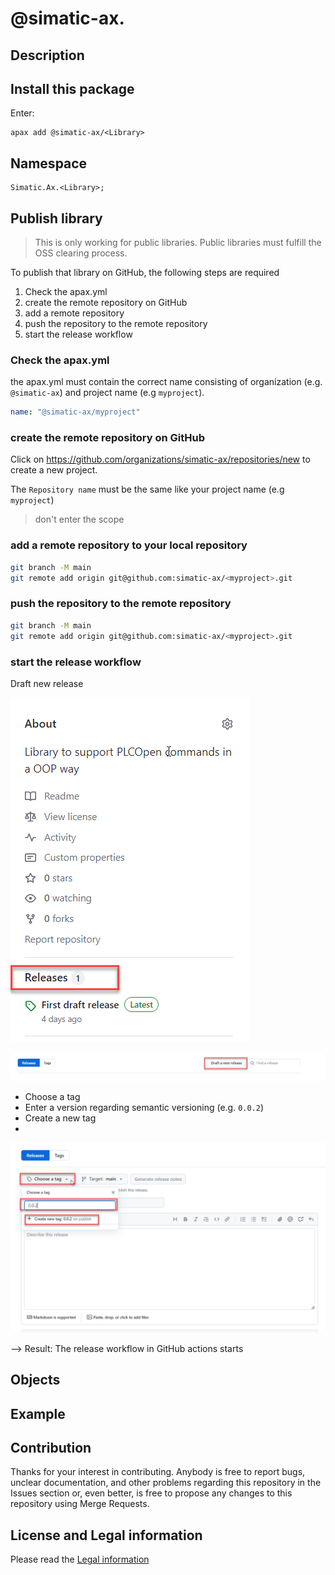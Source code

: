 # @simatic-ax.<Library>

## Description

## Install this package

Enter:

```cli
apax add @simatic-ax/<Library>
```

## Namespace

```iec-st
Simatic.Ax.<Library>;
```

## Publish library

> This is only working for public libraries. Public libraries must fulfill the OSS clearing process.

To publish that library on GitHub, the following steps are required

1. Check the apax.yml
1. create the remote repository on GitHub
1. add a remote repository
1. push the repository to the remote repository
1. start the release workflow

### Check the apax.yml

the apax.yml must contain the correct name consisting of organization (e.g. `@simatic-ax`) and project name (e.g `myproject`).

```yml
name: "@simatic-ax/myproject"
```

### create the remote repository on GitHub

Click on https://github.com/organizations/simatic-ax/repositories/new to create a new project.

The `Repository name` must be the same like your project name (e.g `myproject`) 

> don't enter the scope

### add a remote repository to your local repository

```sh
git branch -M main
git remote add origin git@github.com:simatic-ax/<myproject>.git
```


### push the repository to the remote repository

```sh
git branch -M main
git remote add origin git@github.com:simatic-ax/<myproject>.git
```
### start the release workflow

Draft new release

![release](/docs/images/release1.png)

![release](/docs/images/release2.png)

- Choose a tag
- Enter a version regarding semantic versioning (e.g. `0.0.2`)
- Create a new tag
- 
![release](/docs/images/release3.png)

--> Result: The release workflow in GitHub actions starts

## Objects

## Example

<please provide a working example>

## Contribution

Thanks for your interest in contributing. Anybody is free to report bugs, unclear documentation, and other problems regarding this repository in the Issues section or, even better, is free to propose any changes to this repository using Merge Requests.

## License and Legal information

Please read the [Legal information](LICENSE.md)
